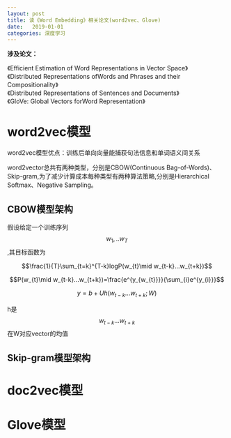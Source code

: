 ```yaml
---
layout: post
title: 读《Word Embedding》相关论文(word2vec、Glove)
date:   2019-01-01
categories: 深度学习
---  
```


**涉及论文：**  

《Efficient Estimation of Word Representations in Vector Space》  
《Distributed Representations ofWords and Phrases and their Compositionality》  
《Distributed Representations of Sentences and Documents》  
《GloVe: Global Vectors forWord Representation》  

# word2vec模型

word2vec模型优点：训练后单向向量能捕获句法信息和单词语义间关系

word2vector总共有两种类型，分别是CBOW(Continuous Bag-of-Words)、Skip-gram,为了减少计算成本每种类型有两种算法策略,分别是Hierarchical Softmax、Negative Sampling。

## CBOW模型架构



假设给定一个训练序列$$w_{1},..w_{T}$$,其目标函数为

$$\frac{1}{T}\sum_{t=k}^{T-k}logP(w_{t}\mid w_{t-k}...w_{t+k})$$


$$P(w_{t}\mid w_{t-k}...w_{t+k})=\frac{e^{y_{w_{t}}}}{\sum_{i}e^{y_{i}}}$$

$$y=b+Uh(w_{t-k}...w_{t+k};W)$$

h是$$w_{t-k}...w_{t+k}$$在W对应vector的均值


## Skip-gram模型架构

# doc2vec模型

# Glove模型


